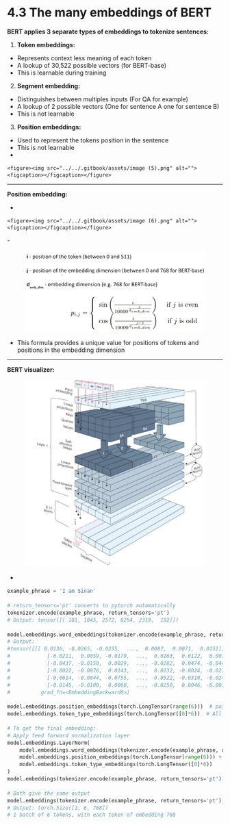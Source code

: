 # 4.3 The many embeddings of BERT

**BERT applies 3 separate types of embeddings to tokenize sentences:**

1. **Token embeddings:**

* Represents context less meaning of each token
* A lookup of 30,522 possible vectors (for BERT-base)
* This is learnable during training

2. **Segment embedding:**

* Distinguishes between multiples inputs (For QA for example)
* A lookup of 2 possible vectors (One for sentence A one for sentence B)
* This is not learnable

3. **Position embeddings:**

* Used to represent the tokens position in the sentence
* This is not learnable
*

    <figure><img src="../../.gitbook/assets/image (5).png" alt=""><figcaption></figcaption></figure>

***

**Position embedding:**

*

    <figure><img src="../../.gitbook/assets/image (6).png" alt=""><figcaption></figcaption></figure>

\-       &#x20;

<figure><img src="../../.gitbook/assets/image (7).png" alt=""><figcaption></figcaption></figure>

* This formula provides a unique value for positions of tokens and positions in the embedding dimension

***

**BERT visualizer:**

<figure><img src="../../.gitbook/assets/image (8).png" alt=""><figcaption></figcaption></figure>

*

```python
example_phrase = 'I am Sinan'

# return_tensors='pt' converts to pytorch automatically
tokenizer.encode(example_phrase, return_tensors='pt')
# Output: tensor([[ 101, 1045, 2572, 8254, 2319,  102]])

model.embeddings.word_embeddings(tokenizer.encode(example_phrase, return_tensors='pt'))
# Output:	
#tensor([[[ 0.0136, -0.0265, -0.0235,  ...,  0.0087,  0.0071,  0.0151],
#	         [-0.0211,  0.0059, -0.0179,  ...,  0.0163,  0.0122,  0.0073],
#	         [-0.0437, -0.0150,  0.0029,  ..., -0.0282,  0.0474, -0.0448],
#	         [-0.0022, -0.0876,  0.0143,  ...,  0.0232, -0.0024, -0.0213],
#	         [-0.0614, -0.0044, -0.0755,  ..., -0.0522, -0.0310, -0.0248],
#	         [-0.0145, -0.0100,  0.0060,  ..., -0.0250,  0.0046, -0.0015]]],
#	       grad_fn=<EmbeddingBackward0>)

model.embeddings.position_embeddings(torch.LongTensor(range(6)))  # positional embeddings for our example_phrase
model.embeddings.token_type_embeddings(torch.LongTensor([0]*6))  # All tokens have the same embedding

# To get the final embedding:
# Apply feed forward normalization layer
model.embeddings.LayerNorm(
    model.embeddings.word_embeddings(tokenizer.encode(example_phrase, return_tensors='pt')) + \
    model.embeddings.position_embeddings(torch.LongTensor(range(6))) + \
    model.embeddings.token_type_embeddings(torch.LongTensor([0]*6))
)
model.embeddings(tokenizer.encode(example_phrase, return_tensors='pt'))

# Both give the same output
model.embeddings(tokenizer.encode(example_phrase, return_tensors='pt')).shape
# Output: torch.Size([1, 6, 768])
# 1 batch of 6 tokens, with each token of embedding 768
```
